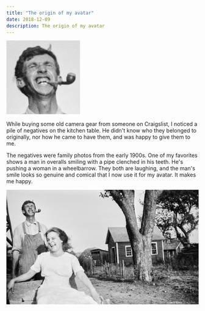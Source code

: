 ```yaml
---
title: "The origin of my avatar"
date: 2018-12-09
description: The origin of my avatar
---
```


![Avatar](avatar-193.jpg)

While buying some old camera gear from someone on Craigslist, I noticed a pile of negatives on the kitchen table. He didn't know who they belonged to originally, nor how he came to have them, and was happy to give them to me.

The negatives were family photos from the early 1900s. One of my favorites shows a man in overalls smiling with a pipe clenched in his teeth. He's pushing a woman in a wheelbarrow. They both are laughing, and the man's smile looks so genuine and comical that I now use it for my avatar. It makes me happy.

![Photo](avatar-origin-scan.jpg)

